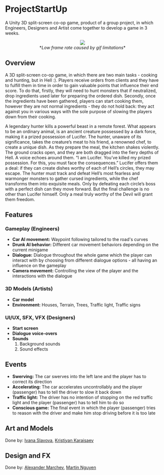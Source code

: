 # ProjectStartUp

A Unity 3D split-screen co-op game, product of a group project, in which Engineers, Designers and Artist come together to develop a game in 3 weeks.

<p align="center">
  <img src="Media/demo.gif"><br/>
  *<i>Low frame rate caused by gif limitations</i>*
</p>

## Overview

A 3D split-screen co-op game, in which there are two main tasks - cooking and hunting, but in Hell :). Players receive orders from clients and they have to fulfill them in time in order to gain valuable points that influence their end score. To do that, firstly, they will need to hunt monsters that if neutralized, drop ingredients used later for preparing the ordered dish. Secondly, once the ingredients have been gathered, players can start cooking them, however they are not normal ingredients - they do not hold back: they act against you in various ways with the sole purpose of slowing the players down from their cooking.

A legendary hunter kills a powerful beast in a remote forest. What appears to be an ordinary animal, is an ancient creature possessed by a dark force, making it a prized possession of Lucifer. The hunter, unaware of its significance, takes the creature’s meat to his friend, a renowned chef, to create a unique dish. As they prepare the meal, the kitchen shakes violently. The ground cracks open, and they are both dragged into the fiery depths of Hell. A voice echoes around them. “I am Lucifer. You’ve killed my prized possession. For this, you must face the consequences.” Lucifer offers them a deal: if they can create dishes worthy of each of Hell’s circles, they may escape. The hunter must track and defeat Hell’s most fearless and warmonger monsters to gather cursed ingredients, while the chef transforms them into exquisite meals. Only by defeating each circle’s boss with a perfect dish can they move forward. But the final challenge is no other than Lucifer himself. Only a meal truly worthy of the Devil will grant them freedom.

## Features

### Gameplay (Engineers)

- **Car AI movement:** Waypoint following tailored to the road's curves
- **Drunk AI behavior:** Different car movement behaviors depending on the current minigame
- **Dialogue:** Dialogue throughout the whole game which the player can interact with by choosing from different dialogue options - all having an influence on the gameplay
- **Camera movement:** Controlling the view of the player and the interactions with the dialogue

### 3D Models (Artists)

- **Car model**
- **Environment:** Houses, Terrain, Trees, Traffic light, Traffic signs

### UI/UX, SFX, VFX (Designers)

- **Start screen**
- **Dialogue voice-overs**
- **Sounds**
  1. Background sounds
  2. Sound effects

## Events

- **Swerving:** The car swerves into the left lane and the player has to correct its direction
- **Accelerating:** The car accelerates uncontrollably and the player (passenger) has to tell the driver to slow it back down
- **Traffic light:** The driver has no intention of stopping on the red traffic light and the player (passenger) has to tell him to do so
- **Conscious game:** The final event in which the player (passenger) tries to reason with the driver and make him stop driving before it is too late

## Art and Models
Done by: [Ivana Slavova](https://www.linkedin.com/in/ivana-slavova-2162442ba/), [Kristiyan Karaisaev](https://www.linkedin.com/in/kristiyan-karaisaev-979471258/)

## Design and FX
Done by: [Alexander Marchev](https://www.linkedin.com/in/alexander-marchev-75833733b/), [Martin Nguyen](https://www.linkedin.com/in/martngu/)
